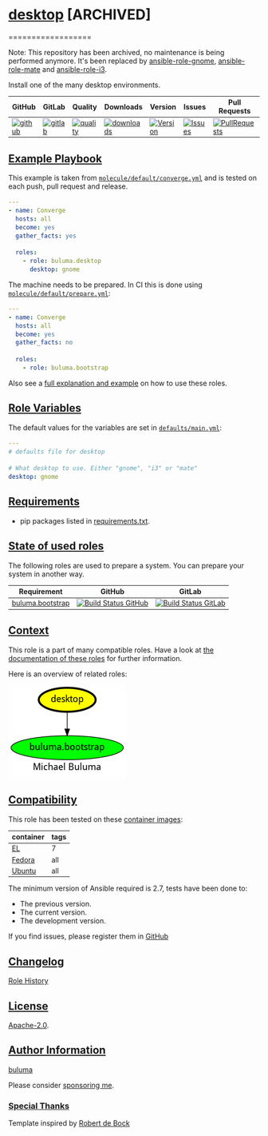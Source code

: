# [desktop](#desktop) [ARCHIVED]
==================

Note: This repository has been archived, no maintenance is being performed anymore. It's been replaced by [ansible-role-gnome](https://github.com/buluma/ansible-role-gnome), [ansible-role-mate](https://github.com/buluma/ansible-role-mate) and [ansible-role-i3](https://github.com/buluma/ansible-role-gnome).

Install one of the many desktop environments.

|GitHub|GitLab|Quality|Downloads|Version|Issues|Pull Requests|
|------|------|-------|---------|-------|------|-------------|
|[![github](https://github.com/buluma/ansible-role-desktop/workflows/Ansible%20Molecule/badge.svg)](https://github.com/buluma/ansible-role-desktop/actions)|[![gitlab](https://gitlab.com/shadowwalker/ansible-role-desktop/badges/master/pipeline.svg)](https://gitlab.com/shadowwalker/ansible-role-desktop)|[![quality](https://img.shields.io/ansible/quality/58800)](https://galaxy.ansible.com/buluma/desktop)|[![downloads](https://img.shields.io/ansible/role/d/58800)](https://galaxy.ansible.com/buluma/desktop)|[![Version](https://img.shields.io/github/release/buluma/ansible-role-desktop.svg)](https://github.com/buluma/ansible-role-desktop/releases/)|[![Issues](https://img.shields.io/github/issues/buluma/ansible-role-desktop.svg)](https://github.com/buluma/ansible-role-desktop/issues/)|[![PullRequests](https://img.shields.io/github/issues-pr-closed-raw/buluma/ansible-role-desktop.svg)](https://github.com/buluma/ansible-role-desktop/pulls/)|

## [Example Playbook](#example-playbook)

This example is taken from [`molecule/default/converge.yml`](https://github.com/buluma/ansible-role-desktop/blob/master/molecule/default/converge.yml) and is tested on each push, pull request and release.

```yaml
---
- name: Converge
  hosts: all
  become: yes
  gather_facts: yes

  roles:
    - role: buluma.desktop
      desktop: gnome
```

The machine needs to be prepared. In CI this is done using [`molecule/default/prepare.yml`](https://github.com/buluma/ansible-role-desktop/blob/master/molecule/default/prepare.yml):

```yaml
---
- name: Converge
  hosts: all
  become: yes
  gather_facts: no

  roles:
    - role: buluma.bootstrap
```

Also see a [full explanation and example](https://buluma.github.io/how-to-use-these-roles.html) on how to use these roles.

## [Role Variables](#role-variables)

The default values for the variables are set in [`defaults/main.yml`](https://github.com/buluma/ansible-role-desktop/blob/master/defaults/main.yml):

```yaml
---
# defaults file for desktop

# What desktop to use. Either "gnome", "i3" or "mate"
desktop: gnome
```

## [Requirements](#requirements)

- pip packages listed in [requirements.txt](https://github.com/buluma/ansible-role-desktop/blob/master/requirements.txt).

## [State of used roles](#state-of-used-roles)

The following roles are used to prepare a system. You can prepare your system in another way.

| Requirement | GitHub | GitLab |
|-------------|--------|--------|
|[buluma.bootstrap](https://galaxy.ansible.com/buluma/bootstrap)|[![Build Status GitHub](https://github.com/buluma/ansible-role-bootstrap/workflows/Ansible%20Molecule/badge.svg)](https://github.com/buluma/ansible-role-bootstrap/actions)|[![Build Status GitLab](https://gitlab.com/shadowwalker/ansible-role-bootstrap/badges/master/pipeline.svg)](https://gitlab.com/shadowwalker/ansible-role-bootstrap)|

## [Context](#context)

This role is a part of many compatible roles. Have a look at [the documentation of these roles](https://buluma.github.io/) for further information.

Here is an overview of related roles:

![dependencies](https://raw.githubusercontent.com/buluma/ansible-role-desktop/png/requirements.png "Dependencies")

## [Compatibility](#compatibility)

This role has been tested on these [container images](https://hub.docker.com/u/buluma):

|container|tags|
|---------|----|
|[EL](https://hub.docker.com/repository/docker/buluma/enterpriselinux/general)|7|
|[Fedora](https://hub.docker.com/repository/docker/buluma/fedora/general)|all|
|[Ubuntu](https://hub.docker.com/repository/docker/buluma/ubuntu/general)|all|

The minimum version of Ansible required is 2.7, tests have been done to:

- The previous version.
- The current version.
- The development version.

If you find issues, please register them in [GitHub](https://github.com/buluma/ansible-role-desktop/issues)

## [Changelog](#changelog)

[Role History](https://github.com/buluma/ansible-role-desktop/blob/master/CHANGELOG.md)

## [License](#license)

[Apache-2.0](https://github.com/buluma/ansible-role-desktop/blob/master/LICENSE).

## [Author Information](#author-information)

[buluma](https://buluma.github.io/)

Please consider [sponsoring me](https://github.com/sponsors/buluma).

### [Special Thanks](#special-thanks)

Template inspired by [Robert de Bock](https://github.com/robertdebock)
